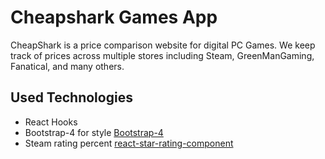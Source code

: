 # Cheapshark Games App

CheapShark is a price comparison website for digital PC Games. We keep track of prices across multiple stores including Steam, 
GreenManGaming, Fanatical, and many others.
## Used Technologies

- React Hooks
- Bootstrap-4 for style [Bootstrap-4](https://getbootstrap.com/docs/4.0/getting-started/introduction/)
- Steam rating percent [react-star-rating-component](https://www.npmjs.com/package/react-star-rating-component) 

